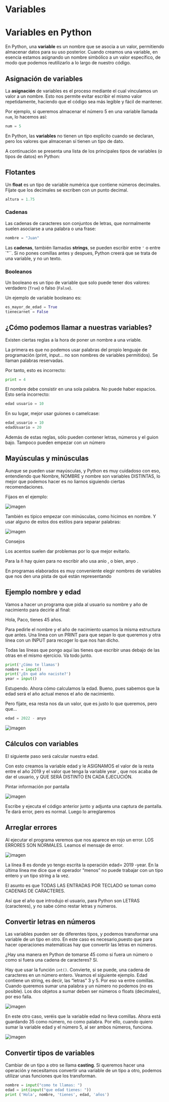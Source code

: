 # Variables

# Variables en Python

En Python, una **variable** es un nombre que se asocia a un valor, permitiendo almacenar datos para su uso posterior. Cuando creamos una variable, en esencia estamos asignando un nombre simbólico a un valor específico, de modo que podemos reutilizarlo a lo largo de nuestro código.

## Asignación de variables

La **asignación** de variables es el proceso mediante el cual vinculamos un valor a un nombre. Esto nos permite evitar escribir el mismo valor repetidamente, haciendo que el código sea más legible y fácil de mantener.

Por ejemplo, si queremos almacenar el número 5 en una variable llamada `num`, lo hacemos así:

```python
num = 5
```

En Python, las **variables** no tienen un tipo explícito cuando se declaran, pero los valores que almacenan sí tienen un tipo de dato.

A continuación se presenta una lista de los principales tipos de variables (o tipos de datos) en Python:

## Flotantes

Un **float** es un tipo de variable numérica que contiene números decimales. Fíjate que los decimales se excriben con un punto decimal.

```python
altura = 1.75
```

### Cadenas

Las cadenas de caracteres son conjuntos de letras, que normalmente suelen asociarse a una palabra o una frase:

```python
nombre = "Juan"
```

Las **cadenas**, también llamadas **strings**, se pueden escribir entre `'` o entre `"``. Si no pones comillas antes y despues, Python creerá que se trata de una variable, y no un texto.

### Booleanos

Un booleano es un tipo de variable que solo puede tener dos valores: verdadero  (``True``) o falso (``False``).

Un ejemplo de variable booleano es:

```python
es_mayor_de_edad = True
tienecarnet = False
```

## ¿Cómo podemos llamar a nuestras variables?

Existen ciertas reglas a la hora de poner un nombre a una vriable.

La primera es que no podemos usar palabras del propio lenguaje de programación (print, input… no son nombres de variables permitidos). Se llaman palabras reservadas.

Por tanto, esto es incorrecto:

```python
print = 4
```

El nombre debe consistir en una sola palabra. No puede haber espacios. Esto sería incorrecto:

```python
edad usuario = 10
```
En su lugar, mejor usar guiones o camelcase:

```python
edad_usuario = 10
edadUsuario = 20
```

Además de estas reglas, sólo pueden contener letras, números y el guion bajo. Tampoco pueden empezar con un número

## Mayúsculas y minúsculas

Aunque se pueden usar mayúsculas, y Python es muy cuidadoso con eso, entendiendo que Nombre, NOMBRE y nombre son variables DISTINTAS, lo mejor que podemos hacer es no liarnos siguiendo ciertas recomendaciones.

Fijaos en el ejemplo:

![imagen](media/image4.png)

También es típico empezar con minúsculas, como hicimos en nombre. Y usar alguno de estos dos estilos para separar palabras:

![imagen](media/image5.png)

Consejos

Los acentos suelen dar problemas por lo que mejor evitarlo.

Para la ñ hay quien para no escribir año usa anio , o bien, anyo .

En programas elaborados es muy conveniente elegir nombres de variables que nos den una pista de qué están representando

## Ejemplo nombre y edad

Vamos a hacer un programa que pida al usuario su nombre y año de nacimiento para decirle al final:

Hola, Paco, tienes 45 años.

Para pedirle el nombre y el año de nacimiento usamos la misma estructura que antes. Una línea con un PRINT para que sepan lo que queremos y otra línea con un INPUT para recoger lo que nos han dicho.

Todas las líneas que pongo aquí las tienes que escribir unas debajo de las otras en el mismo ejercicio. Va todo junto.

```python
print('¿Cómo te llamas')
nombre = input()
print('¿En qué año naciste?')
year = input()
```

Estupendo. Ahora cómo calculamos la edad. Bueno, pues sabemos que la edad será el año actual menos el año de nacimiento.

Pero fíjate, esa resta nos da un valor, que es justo lo que queremos, pero que…

```python
edad = 2022 - anyo
```

![imagen](media/image7.png)

## Cálculos con variables

El siguiente paso será calcular nuestra edad.

Con esto creamos la variable edad y le ASIGNAMOS el valor de la resta entre el año 2019 y el valor que tenga la variable year , que nos acaba de dar el usuario, y QUE SERÁ DISTINTO EN CADA EJECUCIÓN.

Pintar información por pantalla

![imagen](media/image8.png)

Escribe y ejecuta el código anterior junto y adjunta una captura de pantalla. Te dará error, pero es normal. Luego lo arreglaremos

## Arreglar errores

Al ejecutar el programa veremos que nos aparece en rojo un error. LOS ERRORES SON NORMALES. Leamos el mensaje de error.

![imagen](media/image9.png)

La línea 8 es donde yo tengo escrita la operación edad= 2019 -year. En la última línea me dice que el operador “menos” no puede trabajar con un tipo entero y un tipo string a la vez.

El asunto es que TODAS LAS ENTRADAS POR TECLADO se toman como CADENAS DE CARACTERES.

Así que el año que introdujo el usuario, para Python son LETRAS (caracteres), y no sabe cómo restar letras y números.

## Convertir letras en números

Las variables pueden ser de diferentes tipos, y podemos transformar una variable de un tipo en otro. En este caso es necesario,puesto que para hacer operaciones matemáticas hay que convertir las letras en números.

¿Hay una manera en Python de tomarse 45 como si fuera un número o como si fuera una cadena de caracteres? Sí.

Hay que usar la función ``int()``. Convierte, si se puede, una cadena de caracteres en un número entero. Veamos el siguiente ejemplo. Edad contiene un string, es decir, las “letras” 3 y 5. Por eso va entre comillas. Cuando queremos sumar una palabra y un número no podemos (no es posible). Los dos objetos a sumar deben ser números o floats (decimales), por eso falla.

![imagen](media/image10.png)

En este otro caso, veréis que la variable edad no lleva comillas. Ahora está guardando 35 como número, no como palabra. Por ello, cuando quiero sumar la variable edad y el número 5, al ser ambos números, funciona.

![imagen](media/image11.png)

## Convertir tipos de variables

Cambiar de un tipo a otro se llama **casting**. Si queremos hacer una operación y necesitamos convertir una variable de un tipo a otro, podemos utilizar unas funciones que los transforman.

```python
nombre = input("como te llamas: ")
edad = int(input("que edad tienes: "))
print ('Hola', nombre, 'tienes', edad, 'años')
```
